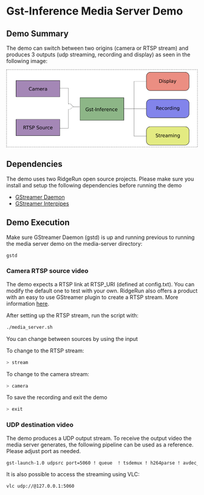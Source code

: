 # Gst-Inference Media Server Demo

## Demo Summary

The demo can switch between two origins (camera or RTSP stream) and produces 3 outputs (udp streaming, recording and display) as seen in the following image:

![Demo Pipeline Structure](rsrc/demo.png?raw=true "Demo Pipeline Structure")

## Dependencies
The demo uses two RidgeRun open source projects. Please make sure you install and setup the following dependencies before running the demo

* [GStreamer Daemon](https://developer.ridgerun.com/wiki/index.php?title=GStreamer_Daemon_-_Building_GStreamer_Daemon)
* [GStreamer Interpipes](https://developer.ridgerun.com/wiki/index.php?title=GstInterpipe_-_Building_and_Installation_Guide)


## Demo Execution

Make sure GStreamer Daemon (gstd) is up and running previous to running the media server demo on the media-server directory:
```bash
gstd
```

### Camera RTSP source video
The demo expects a RTSP link at RTSP_URI (defined at config.txt).
You can modify the default one to test with your own. RidgeRun also offers a product with an easy to use GStreamer plugin to create a RTSP stream. More information [here](https://developer.ridgerun.com/wiki/index.php?title=GstRtspSink).


After setting up the RTSP stream, run the script with:

```bash
./media_server.sh
```

You can change between sources by using the input 

To change to the RTSP stream:
```bash
> stream
```

To change to the camera stream:
```bash
> camera
```

To save the recording and exit the demo
```bash
> exit
```

### UDP destination video
The demo produces a UDP output stream. To receive the output video the media server generates, the following pipeline can be used as a reference. Please adjust port as needed.

```bash
gst-launch-1.0 udpsrc port=5060 ! queue  ! tsdemux ! h264parse ! avdec_h264 ! queue ! videoconvert ! autovideosink
```

It is also possible to access the streaming using VLC:
```bash
vlc udp://@127.0.0.1:5060
```